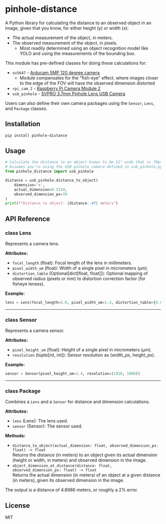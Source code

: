 # pinhole-distance

A Python library for calculating the distance to an observed object in an
image, given that you know, for either height (y) or width (x):

*   The actual measurement of the object, in meters.
*   The observed measurement of the object, in pixels.
    *   Most readily determined using an object recognition model like YOLO
        and using the measurements of the bounding box.

This module has pre-defined classes for doing these calculations for:

*   `ov5647` - [Arducam 5MP 120 degree camera](https://www.arducam.com/b006604-arducam-for-raspberry-pi-zero-camera-module-wide-angle-120-1-4-inch-5mp-ov5647-spy-camera-with-flex-cable-for-pi-zero-and-pi-compute-module.html)
    *   Module compensates for the "fish-eye" effect, where images closer to the edge of the FOV will have the observed dimension distorted
*   `rpi_cam_2` - [Raspberry Pi Camera Module 2](https://www.sparkfun.com/raspberry-pi-camera-module-v2.html)
*   `usb_pinhole` - [SVPRO 3.7mm Pinhole Lens USB Camera](https://www.amazon.com/SVPRO-Camera-Module-Illumination-Pinhole/dp/B07CF7ZTY1)

Users can also define their own camera packages using the `Sensor`, `Lens`, and `Package` classes.

## Installation

```bash
pip install pinhole-distance
```

## Usage

```python
# Calculate the distance to an object known to be 21" wide that is 70px wide in the image
# Assumes you're using the USB pinhole camera defined in usb_pinhole.py
from pinhole_distance import usb_pinhole

distance = usb_pinhole.distance_to_object(
    dimension='x',
    actual_dimension=0.5334,
    observed_dimension_px=70
)
print(f"Distance to object: {distance:.4f} meters")
```

## API Reference

### class Lens
Represents a camera lens.

**Attributes:**
- `focal_length` (float): Focal length of the lens in millimeters.
- `pixel_width_um` (float): Width of a single pixel in micrometers (μm).
- `distortion_table` (Optional[dict[float, float]]): Optional mapping of observed radius (pixels or mm) to distortion correction factor (for fisheye lenses).

**Example:**
```python
lens = Lens(focal_length=4.0, pixel_width_um=1.4, distortion_table={0.0: 1.0, 100.0: 0.98})
```

---

### class Sensor
Represents a camera sensor.

**Attributes:**
- `pixel_height_um` (float): Height of a single pixel in micrometers (μm).
- `resolution` (tuple[int, int]): Sensor resolution as (width_px, height_px).

**Example:**
```python
sensor = Sensor(pixel_height_um=1.4, resolution=(1920, 1080))
```

---

### class Package
Combines a `Lens` and a `Sensor` for distance and dimension calculations.

**Attributes:**
- `lens` (Lens): The lens used.
- `sensor` (Sensor): The sensor used.

**Methods:**
- `distance_to_object(actual_dimension: float, observed_dimension_px: float) -> float`  
  Returns the distance (in meters) to an object given its actual dimension (height or width, in meters) and observed dimension in the image.
- `object_dimension_at_distance(distance: float, observed_dimension_px: float) -> float`  
  Returns the actual dimension (in meters) of an object at a given distance (in meters), given its observed dimension in the image.


The output is a distance of 4.8986 meters, or roughly a 2% error.

## License

MIT
